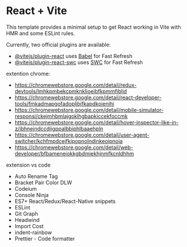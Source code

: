 # React + Vite

This template provides a minimal setup to get React working in Vite with HMR and some ESLint rules.

Currently, two official plugins are available:

- [@vitejs/plugin-react](https://github.com/vitejs/vite-plugin-react/blob/main/packages/plugin-react/README.md) uses [Babel](https://babeljs.io/) for Fast Refresh
- [@vitejs/plugin-react-swc](https://github.com/vitejs/vite-plugin-react-swc) uses [SWC](https://swc.rs/) for Fast Refresh

extention chrome:

- https://chromewebstore.google.com/detail/redux-devtools/lmhkpmbekcpmknklioeibfkpmmfibljd
- https://chromewebstore.google.com/detail/react-developer-tools/fmkadmapgofadopljbjfkapdkoienihi
- https://chromewebstore.google.com/detail/mobile-simulator-responsi/ckejmhbmlajgoklhgbapkiccekfoccmk
- https://chromewebstore.google.com/detail/hover-inspector-like-in-z/jbhnejndccdjigppalbbiphlbaaehpln
- https://chromewebstore.google.com/detail/user-agent-switcher/kchfmpdcejfkipopnolndinkeoipnoia
- https://chromewebstore.google.com/detail/web-developer/bfbameneiokkgbdmiekhjnmfkcnldhhm

extension vs code

- Auto Rename Tag
- Bracket Pair Color DLW
- Codeium
- Console Ninja
- ES7+ React/Redux/React-Native snippets
- ESLint
- Git Graph
- Headwind
- Import Cost
- indent-rainbow
- Prettier - Code formatter
